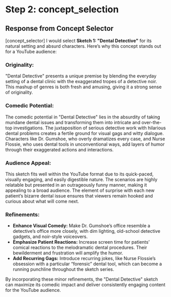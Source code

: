 # Step 2: concept_selection

## Response from Concept Selector

[concept_selector] I would select **Sketch 1: "Dental Detective"** for its natural setting and absurd characters. Here’s why this concept stands out for a YouTube audience:

### Originality:
"Dental Detective" presents a unique premise by blending the everyday setting of a dental clinic with the exaggerated tropes of a detective noir. This mashup of genres is both fresh and amusing, giving it a strong sense of originality.

### Comedic Potential:
The comedic potential in "Dental Detective" lies in the absurdity of taking mundane dental issues and transforming them into intricate and over-the-top investigations. The juxtaposition of serious detective work with hilarious dental problems creates a fertile ground for visual gags and witty dialogue. Characters like Dr. Gumshoe, who overly dramatizes every case, and Nurse Flossie, who uses dental tools in unconventional ways, add layers of humor through their exaggerated actions and interactions.

### Audience Appeal:
This sketch fits well within the YouTube format due to its quick-paced, visually engaging, and easily digestible nature. The scenarios are highly relatable but presented in an outrageously funny manner, making it appealing to a broad audience. The element of surprise with each new patient’s bizarre dental issue ensures that viewers remain hooked and curious about what will come next.

### Refinements:
- **Enhance Visual Comedy:** Make Dr. Gumshoe’s office resemble a detective’s office more closely, with dim lighting, old-school detective gadgets, and noir-style voiceovers.
- **Emphasize Patient Reactions:** Increase screen time for patients’ comical reactions to the melodramatic dental procedures. Their bewilderment and frustration will amplify the humor.
- **Add Recurring Gags:** Introduce recurring jokes, like Nurse Flossie’s obsession with a particular “forensic” dental tool, which can become a running punchline throughout the sketch series.

By incorporating these minor refinements, the "Dental Detective" sketch can maximize its comedic impact and deliver consistently engaging content for the YouTube audience.

